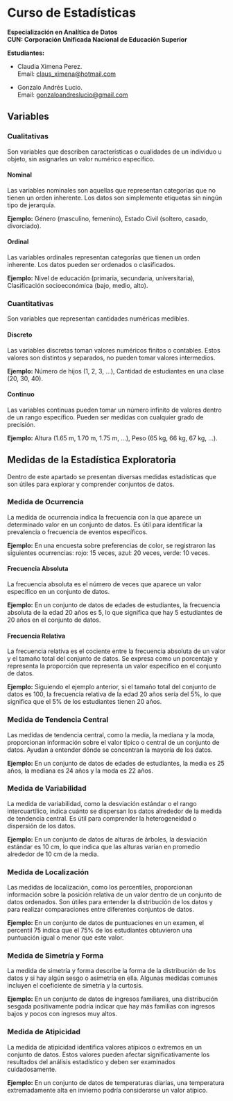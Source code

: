 # Curso de Estadísticas 
**Especialización en Analítica de Datos**  
**CUN: Corporación Unificada Nacional de Educación Superior**

**Estudiantes:**
- Claudia Ximena Perez.  
  Email: claus_ximena@hotmail.com
  
- Gonzalo Andrés Lucio.  
  Email: gonzaloandreslucio@gmail.com

## Variables

### Cualitativas 
Son variables que describen características o cualidades de un individuo u objeto, sin asignarles un valor numérico específico.

#### Nominal
Las variables nominales son aquellas que representan categorías que no tienen un orden inherente. Los datos son simplemente etiquetas sin ningún tipo de jerarquía.

**Ejemplo:** Género (masculino, femenino), Estado Civil (soltero, casado, divorciado).

#### Ordinal
Las variables ordinales representan categorías que tienen un orden inherente. Los datos pueden ser ordenados o clasificados.

**Ejemplo:** Nivel de educación (primaria, secundaria, universitaria), Clasificación socioeconómica (bajo, medio, alto).

### Cuantitativas 
Son variables que representan cantidades numéricas medibles.

#### Discreto
Las variables discretas toman valores numéricos finitos o contables. Estos valores son distintos y separados, no pueden tomar valores intermedios.

**Ejemplo:** Número de hijos (1, 2, 3, ...), Cantidad de estudiantes en una clase (20, 30, 40).

#### Continuo
Las variables continuas pueden tomar un número infinito de valores dentro de un rango específico. Pueden ser medidas con cualquier grado de precisión.

**Ejemplo:** Altura (1.65 m, 1.70 m, 1.75 m, ...), Peso (65 kg, 66 kg, 67 kg, ...).


## Medidas de la Estadística Exploratoria

Dentro de este apartado se presentan diversas medidas estadísticas que son útiles para explorar y comprender conjuntos de datos.

### Medida de Ocurrencia

La medida de ocurrencia indica la frecuencia con la que aparece un determinado valor en un conjunto de datos. Es útil para identificar la prevalencia o frecuencia de eventos específicos.

**Ejemplo:** En una encuesta sobre preferencias de color, se registraron las siguientes ocurrencias: rojo: 15 veces, azul: 20 veces, verde: 10 veces.

#### Frecuencia Absoluta

La frecuencia absoluta es el número de veces que aparece un valor específico en un conjunto de datos.

**Ejemplo:** En un conjunto de datos de edades de estudiantes, la frecuencia absoluta de la edad 20 años es 5, lo que significa que hay 5 estudiantes de 20 años en el conjunto de datos.

#### Frecuencia Relativa

La frecuencia relativa es el cociente entre la frecuencia absoluta de un valor y el tamaño total del conjunto de datos. Se expresa como un porcentaje y representa la proporción que representa un valor específico en el conjunto de datos.

**Ejemplo:** Siguiendo el ejemplo anterior, si el tamaño total del conjunto de datos es 100, la frecuencia relativa de la edad 20 años sería del 5%, lo que significa que el 5% de los estudiantes tienen 20 años.

### Medida de Tendencia Central

Las medidas de tendencia central, como la media, la mediana y la moda, proporcionan información sobre el valor típico o central de un conjunto de datos. Ayudan a entender dónde se concentran la mayoría de los datos.

**Ejemplo:** En un conjunto de datos de edades de estudiantes, la media es 25 años, la mediana es 24 años y la moda es 22 años.

### Medida de Variabilidad

La medida de variabilidad, como la desviación estándar o el rango intercuartílico, indica cuánto se dispersan los datos alrededor de la medida de tendencia central. Es útil para comprender la heterogeneidad o dispersión de los datos.

**Ejemplo:** En un conjunto de datos de alturas de árboles, la desviación estándar es 10 cm, lo que indica que las alturas varían en promedio alrededor de 10 cm de la media.

### Medida de Localización

Las medidas de localización, como los percentiles, proporcionan información sobre la posición relativa de un valor dentro de un conjunto de datos ordenados. Son útiles para entender la distribución de los datos y para realizar comparaciones entre diferentes conjuntos de datos.

**Ejemplo:** En un conjunto de datos de puntuaciones en un examen, el percentil 75 indica que el 75% de los estudiantes obtuvieron una puntuación igual o menor que este valor.

### Medida de Simetría y Forma

La medida de simetría y forma describe la forma de la distribución de los datos y si hay algún sesgo o asimetría en ella. Algunas medidas comunes incluyen el coeficiente de simetría y la curtosis.

**Ejemplo:** En un conjunto de datos de ingresos familiares, una distribución sesgada positivamente podría indicar que hay más familias con ingresos bajos y pocos con ingresos muy altos.

### Medida de Atipicidad

La medida de atipicidad identifica valores atípicos o extremos en un conjunto de datos. Estos valores pueden afectar significativamente los resultados del análisis estadístico y deben ser examinados cuidadosamente.

**Ejemplo:** En un conjunto de datos de temperaturas diarias, una temperatura extremadamente alta en invierno podría considerarse un valor atípico.
